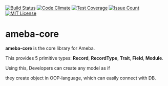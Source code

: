 [![Build Status](https://travis-ci.org/koiketakayuki/ameba-core.svg?branch=master)](https://travis-ci.org/koiketakayuki/ameba-core)
[![Code Climate](https://codeclimate.com/github/koiketakayuki/ameba-core/badges/gpa.svg)](https://codeclimate.com/github/koiketakayuki/ameba-core)
[![Test Coverage](https://codeclimate.com/github/koiketakayuki/ameba-core/badges/coverage.svg)](https://codeclimate.com/github/koiketakayuki/ameba-core/coverage)
[![Issue Count](https://codeclimate.com/github/koiketakayuki/ameba-core/badges/issue_count.svg)](https://codeclimate.com/github/koiketakayuki/ameba-core)
[![MIT License](http://img.shields.io/badge/license-MIT-blue.svg?style=flat)](LICENSE)


# ameba-core

**ameba-core** is the core library for Ameba.

This provides 5 primitive types: **Record**, **RecordType**, **Trait**, **Field**, **Module**.

Using this, Developers can create any model as if

they create object in OOP-language, which can easily connect with DB.
